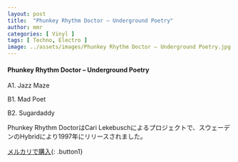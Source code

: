 ```yaml
---
layout: post
title:  "Phunkey Rhythm Doctor – Underground Poetry"
author: mmr
categories: [ Vinyl ]
tags: [ Techno, Electro ]
image: ../assets/images/Phunkey Rhythm Doctor – Underground Poetry.jpg
---
```


#### Phunkey Rhythm Doctor – Underground Poetry

A1. Jazz Maze

B1. Mad Poet

B2. Sugardaddy

Phunkey Rhythm DoctorはCari Lekebuschによるプロジェクトで、スウェーデンのHybridにより1997年にリリースされました。

[メルカリで購入](https://jp.mercari.com/item/m44344612088){: .button1}


